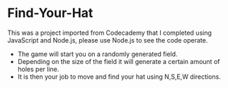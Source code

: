 # Find-Your-Hat

This was a project imported from Codecademy that I completed using JavaScript and Node.js, please use Node.js to see the code operate.
+ The game will start you on a randomly generated field.
+ Depending on the size of the field it will generate a certain amount of holes per line.
+ It is then your job to move and find your hat using N,S,E,W directions.
